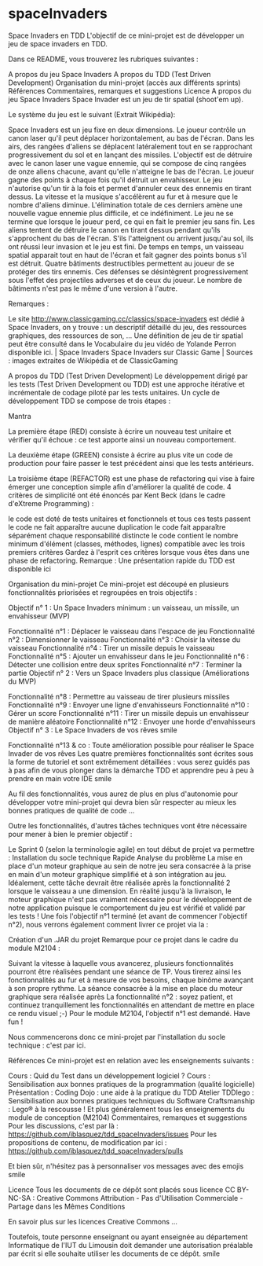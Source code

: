 # spaceInvaders
Space Invaders en TDD
L'objectif de ce mini-projet est de développer un jeu de space invaders en TDD.

Dans ce README, vous trouverez les rubriques suivantes :

A propos du jeu Space Invaders
A propos du TDD (Test Driven Development)
Organisation du mini-projet (accès aux différents sprints)
Références
Commentaires, remarques et suggestions
Licence
A propos du jeu Space Invaders
Space Invader est un jeu de tir spatial (shoot'em up).

Le système du jeu est le suivant (Extrait Wikipédia):

Space Invaders est un jeu fixe en deux dimensions.
Le joueur contrôle un canon laser qu'il peut déplacer horizontalement, au bas de l'écran.
Dans les airs, des rangées d'aliens se déplacent latéralement tout en se rapprochant progressivement du sol et en lançant des missiles.
L'objectif est de détruire avec le canon laser une vague ennemie, qui se compose de cinq rangées de onze aliens chacune, avant qu'elle n'atteigne le bas de l'écran.
Le joueur gagne des points à chaque fois qu'il détruit un envahisseur.
Le jeu n'autorise qu'un tir à la fois et permet d'annuler ceux des ennemis en tirant dessus.
La vitesse et la musique s'accélèrent au fur et à mesure que le nombre d'aliens diminue.
L'élimination totale de ces derniers amène une nouvelle vague ennemie plus difficile, et ce indéfiniment.
Le jeu ne se termine que lorsque le joueur perd, ce qui en fait le premier jeu sans fin. Les aliens tentent de détruire le canon en tirant dessus pendant qu'ils s'approchent du bas de l'écran. S'ils l'atteignent ou arrivent jusqu'au sol, ils ont réussi leur invasion et le jeu est fini.
De temps en temps, un vaisseau spatial apparait tout en haut de l'écran et fait gagner des points bonus s'il est détruit. Quatre bâtiments destructibles permettent au joueur de se protéger des tirs ennemis.
Ces défenses se désintègrent progressivement sous l'effet des projectiles adverses et de ceux du joueur.
Le nombre de bâtiments n'est pas le même d'une version à l'autre.

Remarques :

Le site http://www.classicgaming.cc/classics/space-invaders est dédié à Space Invaders, on y trouve : un descriptif détaillé du jeu, des ressources graphiques, des ressources de son, ...
Une définition de jeu de tir spatial peut être consulté dans le Vocabulaire du jeu vidéo de Yolande Perron disponible ici.
| Space Invaders Space Invaders sur Classic Game |
Sources : images extraites de Wikipédia et de ClassicGaming

A propos du TDD (Test Driven Development)
Le développement dirigé par les tests (Test Driven Development ou TDD) est une approche itérative et incrémentale de codage piloté par les tests unitaires. Un cycle de développement TDD se compose de trois étapes :

Mantra

La première étape (RED) consiste à écrire un nouveau test unitaire et vérifier qu'il échoue : ce test apporte ainsi un nouveau comportement.

La deuxième étape (GREEN) consiste à écrire au plus vite un code de production pour faire passer le test précédent ainsi que les tests antérieurs.

La troisième étape (REFACTOR) est une phase de refactoring qui vise à faire émerger une conception simple afin d'améliorer la qualité de code.
4 critères de simplicité ont été énoncés par Kent Beck (dans le cadre d'eXtreme Programming) :

le code est doté de tests unitaires et fonctionnels et tous ces tests passent
le code ne fait apparaître aucune duplication
le code fait apparaître séparément chaque responsabilité distincte
le code contient le nombre minimum d'élément (classes, méthodes, lignes) compatible avec les trois premiers critères
Gardez à l'esprit ces critères lorsque vous êtes dans une phase de refactoring.
Remarque : Une présentation rapide du TDD est disponible ici

Organisation du mini-projet
Ce mini-projet est découpé en plusieurs fonctionnalités priorisées et regroupées en trois objectifs :

Objectif n° 1 :
Un Space Invaders minimum : un vaisseau, un missile, un envahisseur (MVP)

Fonctionnalité n°1 : Déplacer le vaisseau dans l'espace de jeu
Fonctionnalité n°2 : Dimensionner le vaisseau
Fonctionnalité n°3 : Choisir la vitesse du vaisseau
Fonctionnalité n°4 : Tirer un missile depuis le vaisseau
Fonctionnalité n°5 : Ajouter un envahisseur dans le jeu
Fonctionnalité n°6 : Détecter une collision entre deux sprites
Fonctionnalité n°7 : Terminer la partie
Objectif n° 2 :
Vers un Space Invaders plus classique (Améliorations du MVP)

Fonctionnalité n°8 : Permettre au vaisseau de tirer plusieurs missiles
Fonctionnalité n°9 : Envoyer une ligne d'envahisseurs
Fonctionnalité n°10 : Gérer un score
Fonctionnalité n°11 : Tirer un missile depuis un envahisseur de manière aléatoire
Fonctionnalité n°12 : Envoyer une horde d'envahisseurs
Objectif n° 3 : Le Space Invaders de vos rêves smile

Fonctionnalité n°13 & co : Toute amélioration possible pour réaliser le Space Invader de vos rêves
Les quatre premières fonctionnalités sont écrites sous la forme de tutoriel et sont extrêmement détaillées : vous serez guidés pas à pas afin de vous plonger dans la démarche TDD et apprendre peu à peu à prendre en main votre IDE smile

Au fil des fonctionnalités, vous aurez de plus en plus d'autonomie pour développer votre mini-projet qui devra bien sûr respecter au mieux les bonnes pratiques de qualité de code ...

Outre les fonctionnalités, d'autres tâches techniques vont être nécessaire pour mener à bien le premier objectif :

Le Sprint 0 (selon la terminologie agile) en tout début de projet va permettre :
Installation du socle technique
Rapide Analyse du problème
La mise en place d'un moteur graphique au sein de notre jeu sera consacrée à la prise en main d'un moteur graphique simplifié et à son intégration au jeu. Idéalement, cette tâche devrait être réalisée après la fonctionnalité 2 lorsque le vaisseau a une dimension. En réalité jusqu'à la livraison, le moteur graphique n'est pas vraiment nécessaire pour le développement de notre application puisque le comportement du jeu est vérifié et validé par les tests !
Une fois l'objectif n°1 terminé (et avant de commencer l'objectif n°2), nous verrons également comment livrer ce projet via la :

Création d'un .JAR du projet
Remarque pour ce projet dans le cadre du module M2104 :

Suivant la vitesse à laquelle vous avancerez, plusieurs fonctionnalités pourront être réalisées pendant une séance de TP. Vous tirerez ainsi les fonctionnalités au fur et à mesure de vos besoins, chaque binôme avançant à son propre rythme.
La séance consacrée à la mise en place du moteur graphique sera réalisée après La fonctionnalité n°2 : soyez patient, et continuez tranquillement les fonctionnalités en attendant de mettre en place ce rendu visuel ;-)
Pour le module M2104, l'objectif n°1 est demandé.
Have fun !

Nous commencerons donc ce mini-projet par l'installation du socle technique : c'est par ici.

Références
Ce mini-projet est en relation avec les enseignements suivants :

Cours : Quid du Test dans un développement logiciel ?
Cours : Sensibilisation aux bonnes pratiques de la programmation (qualité logicielle)
Présentation : Coding Dojo : une aide à la pratique du TDD
Atelier TDDlego : Sensibilisation aux bonnes pratiques techniques du Software Craftsmanship : Lego® à la rescousse !
Et plus généralement tous les enseignements du module de conception (M2104)
Commentaires, remarques et suggestions
Pour les discussions, c'est par là : https://github.com/iblasquez/tdd_spaceInvaders/issues
Pour les propositions de contenu, de modification par ici : https://github.com/iblasquez/tdd_spaceInvaders/pulls

Et bien sûr, n'hésitez pas à personnaliser vos messages avec des emojis smile

Licence
Tous les documents de ce dépôt sont placés sous licence CC BY-NC-SA : Creative Commons Attribution - Pas d'Utilisation Commerciale - Partage dans les Mêmes Conditions



En savoir plus sur les licences Creative Commons ...

Toutefois, toute personne enseignant ou ayant enseignée au département Informatique de l'IUT du Limousin doit demander une autorisation préalable par écrit si elle souhaite utiliser les documents de ce dépôt. smile
